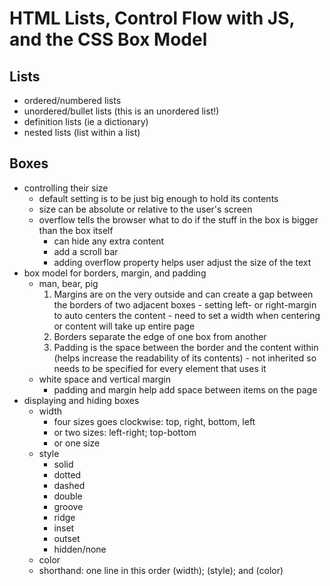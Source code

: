 # HTML Lists, Control Flow with JS, and the CSS Box Model
## Lists
- ordered/numbered lists
- unordered/bullet lists (this is an unordered list!)
- definition lists (ie a dictionary)
- nested lists (list within a list)

## Boxes
- controlling their size
  - default setting is to be just big enough to hold its contents
  - size can be absolute or relative to the user's screen
  - overflow tells the browser what to do if the stuff in the box is bigger than the box itself
    - can hide any extra content
    - add a scroll bar
    - adding overflow property helps user adjust the size of the text
- box model for borders, margin, and padding
  - man, bear, pig
      1. Margins are on the very outside and can create a gap between the borders of two adjacent boxes
        - setting left- or right-margin to auto centers the content
        - need to set a width when centering or content will take up entire page
      2. Borders separate the edge of one box from another
      3. Padding is the space between the border and the content within (helps increase the readability of its contents)
        - not inherited so needs to be specified for every element that uses it
  - white space and vertical margin
    - padding and margin help add space between items on the page
- displaying and hiding boxes
  - width
    - four sizes goes clockwise: top, right, bottom, left
    - or two sizes: left-right; top-bottom
    - or one size
  - style
    - solid
    - dotted
    - dashed
    - double
    - groove
    - ridge
    - inset
    - outset
    - hidden/none
  - color
  - shorthand: one line in this order (width); (style); and (color)
  
